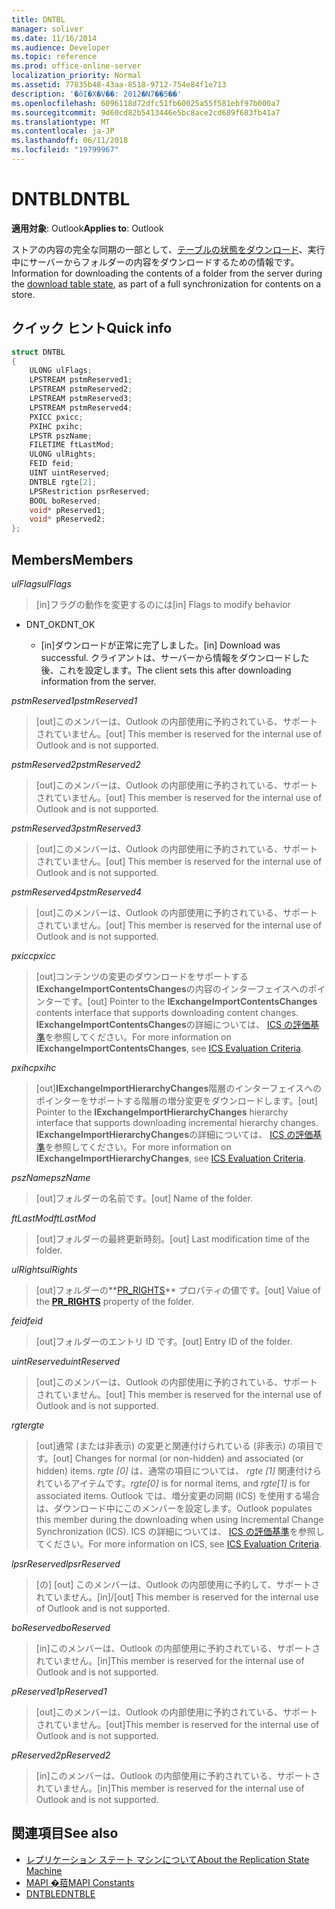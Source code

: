 ```yaml
---
title: DNTBL
manager: soliver
ms.date: 11/16/2014
ms.audience: Developer
ms.topic: reference
ms.prod: office-online-server
localization_priority: Normal
ms.assetid: 77835b48-43aa-8518-9712-754e84f1e713
description: '�ŏI�X�V��: 2012�N7��5��'
ms.openlocfilehash: 6096118d72dfc51fb60025a55f581ebf97b000a7
ms.sourcegitcommit: 9d60cd82b5413446e5bc8ace2cd689f683fb41a7
ms.translationtype: MT
ms.contentlocale: ja-JP
ms.lasthandoff: 06/11/2018
ms.locfileid: "19799967"
---
```

# <a name="dntbl"></a><span data-ttu-id="ba6e8-103">DNTBL</span><span class="sxs-lookup"><span data-stu-id="ba6e8-103">DNTBL</span></span>
 
<span data-ttu-id="ba6e8-104">**適用対象**: Outlook</span><span class="sxs-lookup"><span data-stu-id="ba6e8-104">**Applies to**: Outlook</span></span> 
  
<span data-ttu-id="ba6e8-105">ストアの内容の完全な同期の一部として、[テーブルの状態をダウンロード](download-table-state.md)、実行中にサーバーからフォルダーの内容をダウンロードするための情報です。</span><span class="sxs-lookup"><span data-stu-id="ba6e8-105">Information for downloading the contents of a folder from the server during the [download table state](download-table-state.md), as part of a full synchronization for contents on a store.</span></span>
  
## <a name="quick-info"></a><span data-ttu-id="ba6e8-106">クイック ヒント</span><span class="sxs-lookup"><span data-stu-id="ba6e8-106">Quick info</span></span>

```cpp
struct DNTBL 
{ 
    ULONG ulFlags; 
    LPSTREAM pstmReserved1; 
    LPSTREAM pstmReserved2; 
    LPSTREAM pstmReserved3; 
    LPSTREAM pstmReserved4; 
    PXICC pxicc; 
    PXIHC pxihc; 
    LPSTR pszName; 
    FILETIME ftLastMod; 
    ULONG ulRights; 
    FEID feid; 
    UINT uintReserved; 
    DNTBLE rgte[2]; 
    LPSRestriction psrReserved; 
    BOOL boReserved; 
    void* pReserved1; 
    void* pReserved2; 
};

```

## <a name="members"></a><span data-ttu-id="ba6e8-107">Members</span><span class="sxs-lookup"><span data-stu-id="ba6e8-107">Members</span></span>

<span data-ttu-id="ba6e8-108">_ulFlags_</span><span class="sxs-lookup"><span data-stu-id="ba6e8-108">_ulFlags_</span></span>
  
> <span data-ttu-id="ba6e8-109">[in]フラグの動作を変更するのには</span><span class="sxs-lookup"><span data-stu-id="ba6e8-109">[in] Flags to modify behavior</span></span> 
    
  - <span data-ttu-id="ba6e8-110">DNT_OK</span><span class="sxs-lookup"><span data-stu-id="ba6e8-110">DNT_OK</span></span>
    
    - <span data-ttu-id="ba6e8-111">[in]ダウンロードが正常に完了しました。</span><span class="sxs-lookup"><span data-stu-id="ba6e8-111">[in] Download was successful.</span></span> <span data-ttu-id="ba6e8-112">クライアントは、サーバーから情報をダウンロードした後、これを設定します。</span><span class="sxs-lookup"><span data-stu-id="ba6e8-112">The client sets this after downloading information from the server.</span></span>
    
<span data-ttu-id="ba6e8-113">_pstmReserved1_</span><span class="sxs-lookup"><span data-stu-id="ba6e8-113">_pstmReserved1_</span></span>
  
> <span data-ttu-id="ba6e8-114">[out]このメンバーは、Outlook の内部使用に予約されている、サポートされていません。</span><span class="sxs-lookup"><span data-stu-id="ba6e8-114">[out] This member is reserved for the internal use of Outlook and is not supported.</span></span> 
    
<span data-ttu-id="ba6e8-115">_pstmReserved2_</span><span class="sxs-lookup"><span data-stu-id="ba6e8-115">_pstmReserved2_</span></span>
  
> <span data-ttu-id="ba6e8-116">[out]このメンバーは、Outlook の内部使用に予約されている、サポートされていません。</span><span class="sxs-lookup"><span data-stu-id="ba6e8-116">[out] This member is reserved for the internal use of Outlook and is not supported.</span></span> 
    
<span data-ttu-id="ba6e8-117">_pstmReserved3_</span><span class="sxs-lookup"><span data-stu-id="ba6e8-117">_pstmReserved3_</span></span>
  
> <span data-ttu-id="ba6e8-118">[out]このメンバーは、Outlook の内部使用に予約されている、サポートされていません。</span><span class="sxs-lookup"><span data-stu-id="ba6e8-118">[out] This member is reserved for the internal use of Outlook and is not supported.</span></span> 
    
<span data-ttu-id="ba6e8-119">_pstmReserved4_</span><span class="sxs-lookup"><span data-stu-id="ba6e8-119">_pstmReserved4_</span></span>
  
> <span data-ttu-id="ba6e8-120">[out]このメンバーは、Outlook の内部使用に予約されている、サポートされていません。</span><span class="sxs-lookup"><span data-stu-id="ba6e8-120">[out] This member is reserved for the internal use of Outlook and is not supported.</span></span> 
    
<span data-ttu-id="ba6e8-121">_pxicc_</span><span class="sxs-lookup"><span data-stu-id="ba6e8-121">_pxicc_</span></span>
  
>  <span data-ttu-id="ba6e8-122">[out]コンテンツの変更のダウンロードをサポートする**IExchangeImportContentsChanges**の内容のインターフェイスへのポインターです。</span><span class="sxs-lookup"><span data-stu-id="ba6e8-122">[out] Pointer to the **IExchangeImportContentsChanges** contents interface that supports downloading content changes.</span></span> <span data-ttu-id="ba6e8-123">**IExchangeImportContentsChanges**の詳細については、 [ICS の評価基準](http://msdn.microsoft.com/en-us/library/aa579252%28EXCHG.80%29.aspx)を参照してください。</span><span class="sxs-lookup"><span data-stu-id="ba6e8-123">For more information on **IExchangeImportContentsChanges**, see [ICS Evaluation Criteria](http://msdn.microsoft.com/en-us/library/aa579252%28EXCHG.80%29.aspx).</span></span>
    
<span data-ttu-id="ba6e8-124">_pxihc_</span><span class="sxs-lookup"><span data-stu-id="ba6e8-124">_pxihc_</span></span>
  
>  <span data-ttu-id="ba6e8-125">[out]**IExchangeImportHierarchyChanges**階層のインターフェイスへのポインターをサポートする階層の増分変更をダウンロードします。</span><span class="sxs-lookup"><span data-stu-id="ba6e8-125">[out] Pointer to the **IExchangeImportHierarchyChanges** hierarchy interface that supports downloading incremental hierarchy changes.</span></span> <span data-ttu-id="ba6e8-126">**IExchangeImportHierarchyChanges**の詳細については、 [ICS の評価基準](http://msdn.microsoft.com/en-us/library/aa579252%28EXCHG.80%29.aspx)を参照してください。</span><span class="sxs-lookup"><span data-stu-id="ba6e8-126">For more information on **IExchangeImportHierarchyChanges**, see [ICS Evaluation Criteria](http://msdn.microsoft.com/en-us/library/aa579252%28EXCHG.80%29.aspx).</span></span>
    
<span data-ttu-id="ba6e8-127">_pszName_</span><span class="sxs-lookup"><span data-stu-id="ba6e8-127">_pszName_</span></span>
  
>  <span data-ttu-id="ba6e8-128">[out]フォルダーの名前です。</span><span class="sxs-lookup"><span data-stu-id="ba6e8-128">[out] Name of the folder.</span></span> 
    
<span data-ttu-id="ba6e8-129">_ftLastMod_</span><span class="sxs-lookup"><span data-stu-id="ba6e8-129">_ftLastMod_</span></span>
  
>  <span data-ttu-id="ba6e8-130">[out]フォルダーの最終更新時刻。</span><span class="sxs-lookup"><span data-stu-id="ba6e8-130">[out] Last modification time of the folder.</span></span> 
    
<span data-ttu-id="ba6e8-131">_ulRights_</span><span class="sxs-lookup"><span data-stu-id="ba6e8-131">_ulRights_</span></span>
  
>  <span data-ttu-id="ba6e8-132">[out]フォルダーの**[PR_RIGHTS](http://msdn.microsoft.com/en-us/library/ee238052%28v=EXCHG.80%29.aspx)** プロパティの値です。</span><span class="sxs-lookup"><span data-stu-id="ba6e8-132">[out] Value of the **[PR_RIGHTS](http://msdn.microsoft.com/en-us/library/ee238052%28v=EXCHG.80%29.aspx)** property of the folder.</span></span> 
    
<span data-ttu-id="ba6e8-133">_feid_</span><span class="sxs-lookup"><span data-stu-id="ba6e8-133">_feid_</span></span>
  
>  <span data-ttu-id="ba6e8-134">[out]フォルダーのエントリ ID です。</span><span class="sxs-lookup"><span data-stu-id="ba6e8-134">[out] Entry ID of the folder.</span></span> 
    
<span data-ttu-id="ba6e8-135">_uintReserved_</span><span class="sxs-lookup"><span data-stu-id="ba6e8-135">_uintReserved_</span></span>
  
>  <span data-ttu-id="ba6e8-136">[out]このメンバーは、Outlook の内部使用に予約されている、サポートされていません。</span><span class="sxs-lookup"><span data-stu-id="ba6e8-136">[out] This member is reserved for the internal use of Outlook and is not supported.</span></span> 
    
<span data-ttu-id="ba6e8-137">_rgte_</span><span class="sxs-lookup"><span data-stu-id="ba6e8-137">_rgte_</span></span>
  
> <span data-ttu-id="ba6e8-138">[out]通常 (または非表示) の変更と関連付けられている (非表示) の項目です。</span><span class="sxs-lookup"><span data-stu-id="ba6e8-138">[out] Changes for normal (or non-hidden) and associated (or hidden) items.</span></span>  <span data-ttu-id="ba6e8-139">*rgte [0]* は、通常の項目については、 *rgte [1]* 関連付けられているアイテムです。</span><span class="sxs-lookup"><span data-stu-id="ba6e8-139">*rgte[0]*  is for normal items, and  *rgte[1]*  is for associated items.</span></span> <span data-ttu-id="ba6e8-140">Outlook では、増分変更の同期 (ICS) を使用する場合は、ダウンロード中にこのメンバーを設定します。</span><span class="sxs-lookup"><span data-stu-id="ba6e8-140">Outlook populates this member during the downloading when using Incremental Change Synchronization (ICS).</span></span> <span data-ttu-id="ba6e8-141">ICS の詳細については、 [ICS の評価基準](http://msdn.microsoft.com/en-us/library/aa579252%28EXCHG.80%29.aspx)を参照してください。</span><span class="sxs-lookup"><span data-stu-id="ba6e8-141">For more information on ICS, see [ICS Evaluation Criteria](http://msdn.microsoft.com/en-us/library/aa579252%28EXCHG.80%29.aspx).</span></span>
    
<span data-ttu-id="ba6e8-142">_lpsrReserved_</span><span class="sxs-lookup"><span data-stu-id="ba6e8-142">_lpsrReserved_</span></span>
  
>  <span data-ttu-id="ba6e8-143">[の] [out] このメンバーは、Outlook の内部使用に予約して、サポートされていません。</span><span class="sxs-lookup"><span data-stu-id="ba6e8-143">[in]/[out] This member is reserved for the internal use of Outlook and is not supported.</span></span> 
    
<span data-ttu-id="ba6e8-144">_boReserved_</span><span class="sxs-lookup"><span data-stu-id="ba6e8-144">_boReserved_</span></span>
  
>  <span data-ttu-id="ba6e8-145">[in]このメンバーは、Outlook の内部使用に予約されている、サポートされていません。</span><span class="sxs-lookup"><span data-stu-id="ba6e8-145">[in]This member is reserved for the internal use of Outlook and is not supported.</span></span> 
    
<span data-ttu-id="ba6e8-146">_pReserved1_</span><span class="sxs-lookup"><span data-stu-id="ba6e8-146">_pReserved1_</span></span>
  
>  <span data-ttu-id="ba6e8-147">[out]このメンバーは、Outlook の内部使用に予約されている、サポートされていません。</span><span class="sxs-lookup"><span data-stu-id="ba6e8-147">[out]This member is reserved for the internal use of Outlook and is not supported.</span></span> 
    
<span data-ttu-id="ba6e8-148">_pReserved2_</span><span class="sxs-lookup"><span data-stu-id="ba6e8-148">_pReserved2_</span></span>
  
>  <span data-ttu-id="ba6e8-149">[in]このメンバーは、Outlook の内部使用に予約されている、サポートされていません。</span><span class="sxs-lookup"><span data-stu-id="ba6e8-149">[in]This member is reserved for the internal use of Outlook and is not supported.</span></span> 
    
## <a name="see-also"></a><span data-ttu-id="ba6e8-150">関連項目</span><span class="sxs-lookup"><span data-stu-id="ba6e8-150">See also</span></span>

- [<span data-ttu-id="ba6e8-151">レプリケーション ステート マシンについて</span><span class="sxs-lookup"><span data-stu-id="ba6e8-151">About the Replication State Machine</span></span>](about-the-replication-state-machine.md)  
- [<span data-ttu-id="ba6e8-152">MAPI �萔</span><span class="sxs-lookup"><span data-stu-id="ba6e8-152">MAPI Constants</span></span>](mapi-constants.md) 
- [<span data-ttu-id="ba6e8-153">DNTBLE</span><span class="sxs-lookup"><span data-stu-id="ba6e8-153">DNTBLE</span></span>](dntble.md)

